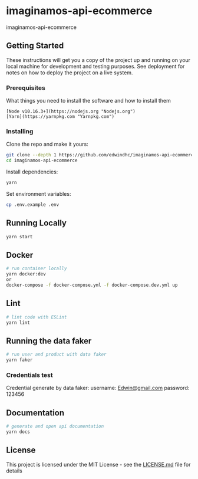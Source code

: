 # imaginamos-api-ecommerce
imaginamos-api-ecommerce

## Getting Started

These instructions will get you a copy of the project up and running on your local machine for development and testing purposes. See deployment for notes on how to deploy the project on a live system.

### Prerequisites

What things you need to install the software and how to install them

```
[Node v10.16.3+](https://nodejs.org "Nodejs.org")
[Yarn](https://yarnpkg.com "Yarnpkg.com")
```

### Installing

Clone the repo and make it yours:

```bash
git clone --depth 1 https://github.com/edwindhc/imaginamos-api-ecommerce.git
cd imaginamos-api-ecommerce
```

Install dependencies:

```bash
yarn
```

Set environment variables:

```bash
cp .env.example .env
```

## Running Locally

```bash
yarn start
```

## Docker

```bash
# run container locally
yarn docker:dev
or
docker-compose -f docker-compose.yml -f docker-compose.dev.yml up
```

## Lint

```bash
# lint code with ESLint
yarn lint
```

## Running the data faker

```bash
# run user and product with data faker
yarn faker
```
### Credentials test

Credential generate by data faker: username: Edwin@gmail.com password: 123456

## Documentation

```bash
# generate and open api documentation
yarn docs
```

## License

This project is licensed under the MIT License - see the [LICENSE.md](LICENSE.md) file for details
